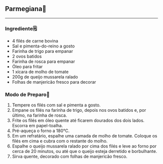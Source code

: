 ## **Parmegiana**:meat_on_bone:

---

### **Ingrediente**:spiral_notepad:

- 4 filés de carne bovina
- Sal e pimenta-do-reino a gosto
- Farinha de trigo para empanar
- 2 ovos batidos
- Farinha de rosca para empanar
- Óleo para fritar
- 1 xícara de molho de tomate
- 200g de queijo mussarela ralado
- Folhas de manjericão fresco para decorar

### **Modo de Preparo**:spoon:

1. Tempere os filés com sal e pimenta a gosto.
2. Empane os filés na farinha de trigo, depois nos ovos batidos e, por último, na farinha de rosca.
3. Frite os filés em óleo quente até ficarem dourados dos dois lados. Escorra em papel-toalha.
4. Pré-aqueça o forno a 180°C.
5. Em um refratário, espalhe uma camada de molho de tomate. Coloque os filés em cima e cubra com o restante do molho.
6. Espalhe o queijo mussarela ralado por cima dos filés e leve ao forno por cerca de 20 minutos, ou até que o queijo esteja derretido e borbulhante.
7. Sirva quente, decorado com folhas de manjericão fresco.